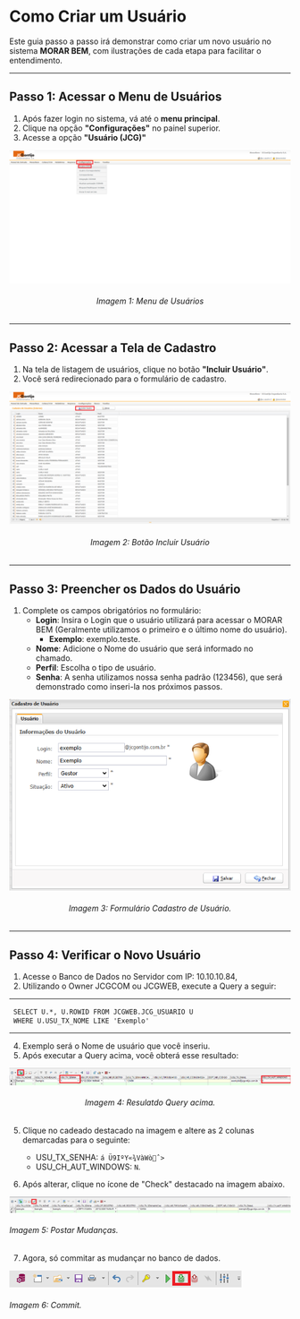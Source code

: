 # **Como Criar um Usuário**

Este guia passo a passo irá demonstrar como criar um novo usuário no sistema **MORAR BEM**, com ilustrações de cada etapa para facilitar o entendimento.

---

## **Passo 1: Acessar o Menu de Usuários**
1. Após fazer login no sistema, vá até o **menu principal**.
2. Clique na opção **"Configurações"** no painel superior.
3. Acesse a opção **"Usuário (JCG)"** 

<p><div align="center">
  <img src="/docs/assets/criar-usuario/1.jpg" alt="Menu de Usuários">
  <h6>Imagem 1: Menu de Usuários</h6>
</div></p>

---

## **Passo 2: Acessar a Tela de Cadastro**
1. Na tela de listagem de usuários, clique no botão **"Incluir Usuário"**.
2. Você será redirecionado para o formulário de cadastro.

<p>
  <div align="center">
    <img src="/docs/assets/criar-usuario/2.jpg" alt="Botão Incluir Usuário">
    <h6>Imagem 2: Botão Incluir Usuário</h6>
  </div>
</p>

---

## **Passo 3: Preencher os Dados do Usuário**
1. Complete os campos obrigatórios no formulário:
   - **Login**: Insira o Login que o usuário utilizará para acessar o MORAR BEM (Geralmente utilizamos o primeiro e o último nome do usuário).
      - **Exemplo**: exemplo.teste.
   - **Nome**: Adicione o Nome do usuário que será informado no chamado.
   - **Perfil**: Escolha o tipo de usuário.
   - **Senha**:  A senha utilizamos nossa senha padrão (123456), que será demonstrado como inseri-la nos próximos passos.

<p><div align="center">
  <img src="/docs/assets/criar-usuario/3.jpg" alt="Formulário Cadastro de Usuário">
  <h6>Imagem 3: Formulário Cadastro de Usuário.</h6>
</div></p>

---

## **Passo 4: Verificar o Novo Usuário**
1. Acesse o Banco de Dados no Servidor com IP: 10.10.10.84,
2. Utilizando o Owner JCGCOM ou JCGWEB, execute a Query a seguir:
---
     SELECT U.*, U.ROWID FROM JCGWEB.JCG_USUARIO U 
     WHERE U.USU_TX_NOME LIKE 'Exemplo'
---
4. Exemplo será o Nome de usuário que você inseriu.
5. Após executar a Query acima, você obterá esse resultado: 

<p><div align="center">
  <img src="/docs/assets/criar-usuario/4.jpg" alt="Resulatdo Query acima">
  <h6>Imagem 4: Resulatdo Query acima.</h6>
</div></p>

5. Clique no cadeado destacado na imagem e altere as 2 colunas demarcadas para o seguinte:
   - USU_TX_SENHA: ```á
Ü9IºY«¾VàWòˆ>```
   - USU_CH_AUT_WINDOWS: ```N```.

6. Após alterar, clique no ícone de "Check" destacado na imagem abaixo.
   <p><div align="center">
  <img src="/docs/assets/criar-usuario/5.jpg" alt="Postar Mudanças">
  <h6>Imagem 5: Postar Mudanças.</h6>
</div></p>

7. Agora, só commitar as mudançar no banco de dados.
   <p><div align="center">
  <img src="/docs/assets/criar-usuario/6.jpg" alt="Commit">
  <h6>Imagem 6: Commit.</h6>
</div></p>